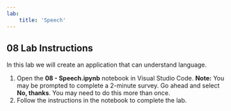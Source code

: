 ```yaml
---
lab:
    title: 'Speech'
---
```


## 08 Lab Instructions
In this lab we will create an application that can understand language. 

1.  Open the **08 - Speech.ipynb** notebook in Visual Studio Code. 
    **Note:** You may be prompted to complete a 2-minute survey. Go ahead and select **No, thanks**. You may need to do this more than once.
2.  Follow the instructions in the notebook to complete the lab.